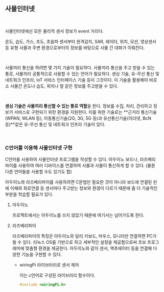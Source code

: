 ## 사물인터넷

​    

사물인터넷에선 모든 물리적 센서 정보가 event 거리다.

온도, 습도, 가스, 조도, 초음파 센서부터 원격감지, SAR, 레이더, 위치, 모션, 영상센서 등 유형 사물과 주변 환경으로부터의 정보를 바탕으로 사물 간 대화가 이뤄진다.

​    

사물끼리 통신을 하려면 몇 가지 기술이 필요하다. 사물끼리 통신을 주고 받을 수 있는 통로, 사물끼리 공통적으로 사용할 수 있는 언어가 필요하다. 센싱 기술, 유-무선 통신 및 네트워크 인프라, IoT 서비스 인터페이스 기술 등이 그것이다. 이 기술을 활용해야 비로소 사물간 온도나 습도, 위치나 열 같은 정보를 주고받을 수 있다.

​    

**센싱 기술은 사물끼리 통신할 수 있는 통로 역할**을 한다. 정보를 수집, 처리, 관리하고 정보가 서비스로 구현되기 위한 환경을 지원한다. 이를 위한 기술로는 **근거리 통신기술(WPAN, WLAN 등), 이동통신기술(2G, 3G, 5G 등)과 유선통신기술(이더넷, BcN 등)**같은 유-무선 통신 및 네트워크 인프라 기술이 있다.

​    

### C언어를 이용해 사물인터넷 구현

C언어를 사용하여 사물인터넷 프로그램을 작성할 수 있다. 아두이노 보드나, 라즈베리파이를 사용하여 여러 디바이스를 연결하여 사물과 사물이 통신하게 할 수 있다.  (물론 다른 언어들을 사용할 수도 있기도 함)

아두이노와 라즈베리파이를 사용하려면 C문법만 필요한 것이 아니라 보드에 연결된 핀에 이해와 회로연결 등 센서마다 주고받는 정보와 환경이 다르기 때문에 좀 더 기술적인 부분을 학습할 필요가 있다.

1. 아두이노

   프로젝트에서는 아두이노를 쓰지 않았기 때문에 여기서는 넘어가도록 한다.

2. 라즈베리파이

   라즈베리파이의 특징은 아두이노와 달리 키보드, 마우스, 모니터만 연결하면 PC가 될 수 있다. 리눅스 OS를 기반으로 하고 세부적인 설정을 제공함으로써 초보 프로그래머에 맞춤형 환경을 제공한다. 아두이노와 같이 센서, 액추에이터 등을 연결해 다양한 기능을 구현할 수 있다.

   - wiringPi 라이브러리로 센서 제어

     이는 c언어로 구성된 라이브러리 함수이다.

     ```c
     #include <wiringPi.h>
     ```

     